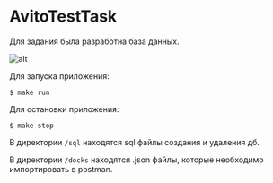 # AvitoTestTask

Для задания была разработна база данных.

![alt](https://i.imgur.com/V9HOOco.png)

Для запуска приложения:

```
$ make run
```

Для остановки приложения:
```
$ make stop
```

В директории ```/sql``` находятся sql файлы создания и удаления дб.

В директории ```/docks``` находятся .json файлы, которые необходимо импортировать в postman.
